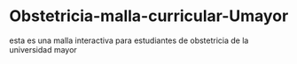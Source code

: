 # Obstetricia-malla-curricular-Umayor
esta es una malla interactiva para estudiantes de obstetricia de la universidad mayor
